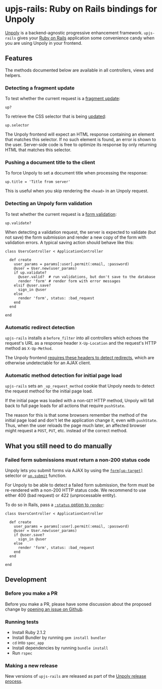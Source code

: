 upjs-rails: Ruby on Rails bindings for Unpoly
============================================

[Unpoly](http://unpoly.com) is a backend-agnostic progressive enhancement framework. `upjs-rails` gives your [Ruby on Rails](http://rubyonrails.org/) application some convenience candy when you are using Unpoly in your frontend.


Features
--------

The methods documented below are available in all controllers, views and helpers.

### Detecting a fragment update

To test whether the current request is a [fragment update](http://unpoly.com/up.replace):

    up?

To retrieve the CSS selector that is being [updated](http://unpoly.com/up.replace):

    up.selector

The Unpoly frontend will expect an HTML response containing an element that matches this selector. If no such element is found, an error is shown to the user. Server-side code is free to optimize its response by only returning HTML that matches this selector.

### Pushing a document title to the client

To force Unpoly to set a document title when processing the response:

    up.title = 'Title from server'

This is useful when you skip rendering the `<head>` in an Unpoly request.

### Detecting an Unpoly form validation

To test whether the current request is a [form validation](http://unpoly.com/up-validate):

    up.validate?

When detecting a validation request, the server is expected to validate (but not save) the form submission and render a new copy of the form with validation errors. A typical saving action should behave like this:

    class UsersController < ApplicationController

      def create
        user_params = params[:user].permit(:email, :password)
        @user = User.new(user_params)
        if up.validate?
          @user.valid?  # run validations, but don't save to the database
          render 'form' # render form with error messages
        elsif @user.save?
          sign_in @user
        else
          render 'form', status: :bad_request
        end
      end

    end

### Automatic redirect detection

`upjs-rails` installs a `before_filter` into all controllers which echoes the request's URL as a response header `X-Up-Location` and the request's
HTTP method as `X-Up-Method`.

The Unpoly frontend [requires these headers to detect redirects](http://unpoly.com/form-up-target#redirects), which are otherwise undetectable for an AJAX client.

### Automatic method detection for initial page load

`upjs-rails` sets an `_up_request_method` cookie that Unpoly needs to detect the request method for the initial page load.

If the initial page was loaded with a non-`GET` HTTP method, Unpoly will fall back to full page loads for all actions that require `pushState`.

The reason for this is that some browsers remember the method of the initial page load and don't let the application change it, even with `pushState`. Thus, when the user reloads the page much later, an affected browser might request a `POST`, `PUT`, etc. instead of the correct method.


What you still need to do manually
----------------------------------

### Failed form submissions must return a non-200 status code

Unpoly lets you submit forms via AJAX by using the [`form[up-target]`](http://unpoly.com/form-up-target) selector or [`up.submit`](http://unpoly.com/up.submit) function.

For Unpoly to be able to detect a failed form submission, the form must be re-rendered with a non-200 HTTP status code. We recommend to use either 400 (bad request) or 422 (unprocessable entity).

To do so in Rails, pass a [`:status` option to `render`](http://guides.rubyonrails.org/layouts_and_rendering.html#the-status-option):

    class UsersController < ApplicationController

      def create
        user_params = params[:user].permit(:email, :password)
        @user = User.new(user_params)
        if @user.save?
          sign_in @user
        else
          render 'form', status: :bad_request
        end
      end

    end


Development
-----------

### Before you make a PR

Before you make a PR, please have some discussion about the proposed change by [opening an issue on Github](https://github.com/makandra/upjs/issues/new).

### Running tests

- Install Ruby 2.1.2
- Install Bundler by running `gem install bundler`
- `cd` into `spec_app`
- Install dependencies by running `bundle install`
- Run `rspec`

### Making a new release

New versions of `upjs-rails` are released as part of the [Unpoly release process](https://github.com/makandra/upjs/blob/master/README.md#making-a-new-release).
